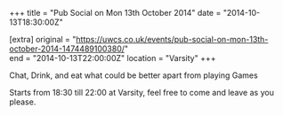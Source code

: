 +++
title = "Pub Social on Mon 13th October 2014"
date = "2014-10-13T18:30:00Z"

[extra]
original = "https://uwcs.co.uk/events/pub-social-on-mon-13th-october-2014-1474489100380/"    
end = "2014-10-13T22:00:00Z"
location = "Varsity"
+++

Chat, Drink, and eat what could be better apart from playing Games

Starts from 18:30 till 22:00 at Varsity, feel free to come and leave as you please.

